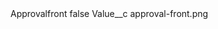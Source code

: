 <?xml version="1.0" encoding="UTF-8"?>
<CustomMetadata xmlns="http://soap.sforce.com/2006/04/metadata" xmlns:xsi="http://www.w3.org/2001/XMLSchema-instance" xmlns:xsd="http://www.w3.org/2001/XMLSchema">
    <label>Approvalfront</label>
    <protected>false</protected>
    <values>
        <field>Value__c</field>
        <value xsi:type="xsd:string">approval-front.png</value>
    </values>
</CustomMetadata>

